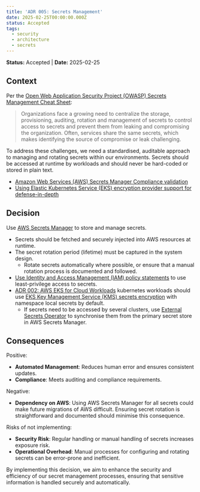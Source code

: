 ```yaml
---
title: 'ADR 005: Secrets Management'
date: 2025-02-25T00:00:00.000Z
status: Accepted
tags:
  - security
  - architecture
  - secrets
---
```



**Status:** Accepted \| **Date:** 2025-02-25

## Context

Per the [Open Web Application Security Project (OWASP) Secrets
Management Cheat
Sheet](https://cheatsheetseries.owasp.org/cheatsheets/Secrets_Management_Cheat_Sheet.html):

> Organizations face a growing need to centralize the storage,
> provisioning, auditing, rotation and management of secrets to control
> access to secrets and prevent them from leaking and compromising the
> organization. Often, services share the same secrets, which makes
> identifying the source of compromise or leak challenging.

To address these challenges, we need a standardised, auditable approach
to managing and rotating secrets within our environments. Secrets should
be accessed at runtime by workloads and should never be hard-coded or
stored in plain text.

- [Amazon Web Services (AWS) Secrets Manager Compliance
  validation](https://docs.aws.amazon.com/secretsmanager/latest/userguide/secretsmanager-compliance.html)
- [Using Elastic Kubernetes Service (EKS) encryption provider support
  for
  defense-in-depth](https://aws.amazon.com/blogs/containers/using-eks-encryption-provider-support-for-defense-in-depth/)

## Decision

Use [AWS Secrets
Manager](https://docs.aws.amazon.com/secretsmanager/latest/userguide/intro.html)
to store and manage secrets.

- Secrets should be fetched and securely injected into AWS resources at
  runtime.
- The secret rotation period (lifetime) must be captured in the system
  design.
  - Rotate secrets automatically where possible, or ensure that a manual
    rotation process is documented and followed.
- [Use Identity and Access Management (IAM) policy
  statements](https://docs.aws.amazon.com/secretsmanager/latest/userguide/best-practices.html#w21aab9c19)
  to use least-privilege access to secrets.
- [ADR 002: AWS EKS for Cloud
  Workloads](../operations/002-workloads.qmd) kubernetes workloads
  should use [EKS Key Management Service (KMS) secrets
  encryption](https://docs.aws.amazon.com/eks/latest/userguide/enable-kms.html)
  with namespace local secrets by default.
  - If secrets need to be accessed by several clusters, use [External
    Secrets Operator](https://external-secrets.io/latest/) to
    synchronise them from the primary secret store in AWS Secrets
    Manager.

## Consequences

Positive:

- **Automated Management**: Reduces human error and ensures consistent
  updates.
- **Compliance**: Meets auditing and compliance requirements.

Negative:

- **Dependency on AWS**: Using AWS Secrets Manager for all secrets could
  make future migrations of AWS difficult. Ensuring secret rotation is
  straightforward and documented should minimise this consequence.

Risks of not implementing:

- **Security Risk**: Regular handling or manual handling of secrets
  increases exposure risk.
- **Operational Overhead**: Manual processes for configuring and
  rotating secrets can be error-prone and inefficient.

By implementing this decision, we aim to enhance the security and
efficiency of our secret management processes, ensuring that sensitive
information is handled securely and automatically.
